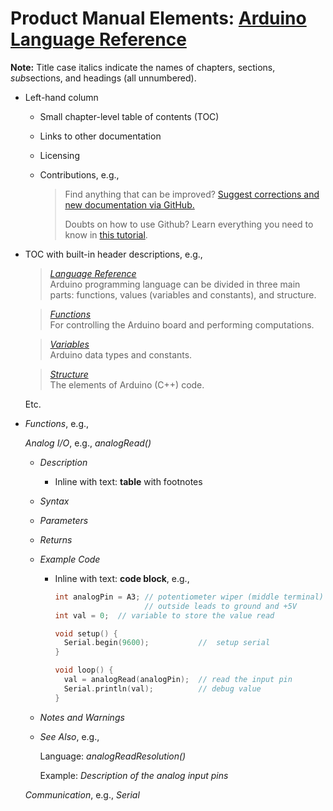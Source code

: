 # Product Manual Elements: [Arduino Language Reference](https://www.arduino.cc/reference/en/)

**Note:** Title case italics indicate the names of chapters, sections, *sub*sections, and headings (all unnumbered).

 -  Left-hand column
    
     -  Small chapter-level table of contents (TOC)
        
     -  Links to other documentation
        
     -  Licensing
        
     -  Contributions, e.g.,
        
         >  Find anything that can be improved? [Suggest corrections and new documentation via GitHub.](https://github.com/arduino/reference-en)
         >  
         >  Doubts on how to use Github? Learn everything you need to know in [this tutorial](https://create.arduino.cc/projecthub/Arduino_Genuino/contribute-to-the-arduino-reference-af7c37). 
    
 -  TOC with built-in header descriptions, e.g.,
    
     >  [*Language Reference*](https://www.arduino.cc/reference/en/) \
     >  Arduino programming language can be divided in three main parts: functions, values (variables and constants), and structure.
    
     >  [*Functions*](https://www.arduino.cc/reference/en/#functions) \
     >  For controlling the Arduino board and performing computations.
    
     >  [*Variables*](https://www.arduino.cc/reference/en/#variables) \
     >  Arduino data types and constants.
    
     >  [*Structure*](https://www.arduino.cc/reference/en/#structure) \
     >  The elements of Arduino (C++) code.
    
    Etc.
    
 -  *Functions*, e.g.,
    
    *Analog I/O*, e.g., *analogRead()*

     -  *Description*
        
         -  Inline with text: **table** with footnotes
        
     -  *Syntax*
        
     -  *Parameters*
        
     -  *Returns*
        
     -  *Example Code*
        
         -  Inline with text: **code block**, e.g.,
            
            ``` C++
            int analogPin = A3; // potentiometer wiper (middle terminal) connected to analog pin 3
                                // outside leads to ground and +5V
            int val = 0;  // variable to store the value read

            void setup() {
              Serial.begin(9600);           //  setup serial
            }

            void loop() {
              val = analogRead(analogPin);  // read the input pin
              Serial.println(val);          // debug value
            }
            ```
            
     -  *Notes and Warnings*
        
     -  *See Also*, e.g.,
        
        Language: *analogReadResolution()*

        Example: *Description of the analog input pins*
    
    *Communication*, e.g., *Serial*
